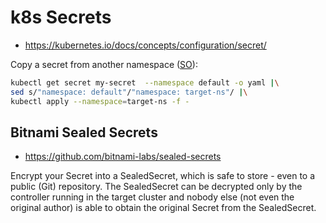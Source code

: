 # k8s Secrets

* <https://kubernetes.io/docs/concepts/configuration/secret/>

Copy a secret from another namespace ([SO](https://stackoverflow.com/a/58235551/125246)):

```bash
kubectl get secret my-secret  --namespace default -o yaml |\
sed s/"namespace: default"/"namespace: target-ns"/ |\
kubectl apply --namespace=target-ns -f -
```

## Bitnami Sealed Secrets

* <https://github.com/bitnami-labs/sealed-secrets>

Encrypt your Secret into a SealedSecret, which is safe to store - even to a public (Git) repository. The SealedSecret can be decrypted only by the controller running in the target cluster and nobody else (not even the original author) is able to obtain the original Secret from the SealedSecret.